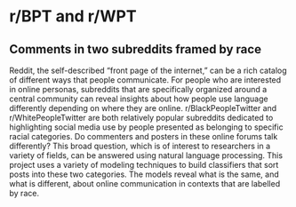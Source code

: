 # r/BPT and r/WPT
## Comments in two subreddits framed by race

Reddit, the self-described “front page of the internet,” can be a rich catalog of different ways that people communicate. For people who are interested in online personas, subreddits that are specifically organized around a central community can reveal insights about how people use language differently depending on where they are online. r/BlackPeopleTwitter and r/WhitePeopleTwitter are both relatively popular subreddits dedicated to highlighting social media use by people presented as belonging to specific racial categories. Do commenters and posters in these online forums talk differently? This broad question, which is of interest to researchers in a variety of fields, can be answered using natural language processing. This project uses a variety of modeling techniques to build classifiers that sort posts into these two categories. The models reveal what is the same, and what is different, about online communication in contexts that are labelled by race.
